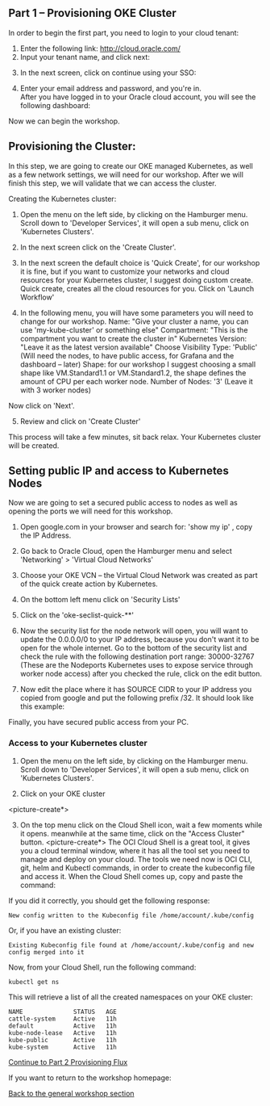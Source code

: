 ## Part 1 – Provisioning OKE Cluster ## 

In order to begin the first part, you need to login to your cloud tenant: 

1.	Enter the following link: http://cloud.oracle.com/
2.	Input your tenant name, and click next: 

<picture> 
       
3.	In the next screen, click on continue using your SSO: 

<picture>
       
4.	Enter your email address and password, and you're in.  
After you have logged in to your Oracle cloud account, you will see the following dashboard: 

<picture> 

Now we can begin the workshop. 
## Provisioning the Cluster: ## 

In this step, we are going to create our OKE managed Kubernetes, as well as a few network settings, we will need for our workshop. After we will finish this step, we will validate that we can access the cluster. 

Creating the Kubernetes cluster: 
1.	Open the menu on the left side, by clicking on the Hamburger menu.
Scroll down to 'Developer Services', it will open a sub menu, click on 'Kubernetes Clusters'.

<picture> 
       
2.	In the next screen click on the 'Create Cluster'. 

<picture> 
       
3.	In the next screen the default choice is 'Quick Create', for our workshop it is fine, but if you want to customize your networks and cloud resources for your Kubernetes cluster, I suggest doing custom create. 
Quick create, creates all the cloud resources for you. 
Click on 'Launch Workflow' 

       <picture> 
       
4.	In the following menu, you will have some parameters you will need to change for our workshop. 
Name: "Give your cluster a name, you can use 'my-kube-cluster' or something else"
Compartment: "This is the compartment you want to create the cluster in" 
Kubernetes Version: "Leave it as the latest version available"
Choose Visibility Type: 'Public'
(Will need the nodes, to have public access, for Grafana and the dashboard – later)
Shape: for our workshop I suggest choosing a small shape like VM.Standard1.1 or VM.Standard1.2, the shape defines the amount of CPU per each worker node. 
Number of Nodes:  '3' (Leave it with 3 worker nodes) 

Now click on 'Next'.

<Picture> 

5.	Review and click on 'Create Cluster'

This process will take a few minutes, sit back relax. 
Your Kubernetes cluster will be created. 

## Setting public IP and access to Kubernetes Nodes ## 

Now we are going to set a secured public access to nodes as well as opening the ports we will need for this workshop. 

1.	Open google.com in your browser and search for: 'show my ip' , copy the IP Address.

<picture> 
       
2.	Go back to Oracle Cloud, open the Hamburger menu and select 'Networking' > 'Virtual Cloud Networks'

<picture> 
       
3.	Choose your OKE VCN – the Virtual Cloud Network was created as part of the quick create action by Kubernetes. 

<picture>  
       
4.	On the bottom left menu click on 'Security Lists' 

<picture> 
       
5.	Click on the 'oke-seclist-quick-**'

<picture> 
       
6.	Now the security list for the node network will open, you will want to update the 0.0.0.0/0 to your IP address, because you don't want it to be open for the whole internet. Go to the bottom of the security list and check the rule with the following destination port range: 30000-32767 (These are the Nodeports Kubernetes uses to expose service through worker node access) 
after you checked the rule, click on the edit button.

<picture> 

7.	Now edit the place where it has SOURCE CIDR to your IP address you copied from google and put the following prefix /32. It should look like this example:

<picture> 

Finally, you have secured public access from your PC. 

### Access to your Kubernetes cluster ###

1.	Open the menu on the left side, by clicking on the Hamburger menu.
Scroll down to 'Developer Services', it will open a sub menu, click on 'Kubernetes Clusters'.

<picture> 
       
2.	Click on your OKE cluster 

<picture-create*> 

3.	On the top menu click on the Cloud Shell icon, wait a few moments while it opens. meanwhile at the same time, click on the "Access Cluster" button.
<picture-create*> 
The OCI Cloud Shell is a great tool, it gives you a cloud terminal window, where it has all the tool set you need to manage and deploy on your cloud.
The tools we need now is OCI CLI, git, helm and Kubectl commands, in order to create the kubeconfig file and access it.
When the Cloud Shell comes up, copy and paste the command:

<picture> 
       
If you did it correctly, you should get the following response:
```
New config written to the Kubeconfig file /home/account/.kube/config
```
Or, if you have an existing cluster:
```
Existing Kubeconfig file found at /home/account/.kube/config and new config merged into it
```
Now, from your Cloud Shell, run the following command:
```
kubectl get ns
```
This will retrieve a list of all the created namespaces on your OKE cluster:

```
NAME              STATUS   AGE
cattle-system     Active   11h
default           Active   11h
kube-node-lease   Active   11h
kube-public       Active   11h
kube-system       Active   11h

```

[Continue to Part 2 Provisioning Flux](part2.md) 

If you want to return to the workshop homepage:

[Back to the general workshop section](README.md)
